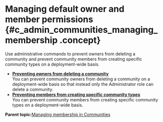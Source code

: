 # Managing default owner and member permissions {#c_admin_communities_managing_membership .concept}

Use administrative commands to prevent owners from deleting a community and prevent community members from creating specific community types on a deployment-wide basis.

-   **[Preventing owners from deleting a community](../admin/t_admin_communities_prevent_deletion.md)**  
You can prevent community owners from deleting a community on a deployment-wide basis so that instead only the Administrator role can delete a community.
-   **[Preventing members from creating specific community types](../admin/t_admin_communities_prevent_user_creation.md)**  
You can prevent community members from creating specific community types on a deployment-wide basis.

**Parent topic:**[Managing membership in Communities](../admin/c_admin_communities_managing_membership.md)

